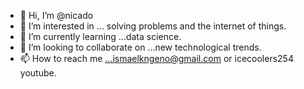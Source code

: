 - 👋 Hi, I’m @nicado
- 👀 I’m interested in ... solving problems and the internet of things.
- 🌱 I’m currently learning ...data science.
- 💞️ I’m looking to collaborate on ...new  technological trends.
- 📫 How to reach me ...ismaelkngeno@gmail.com or icecoolers254 youtube.

<!---
nicado/nicado is a ✨ special ✨ repository because its `README.md` (this file) appears on your GitHub profile.
You can click the Preview link to take a look at your changes.
--->
